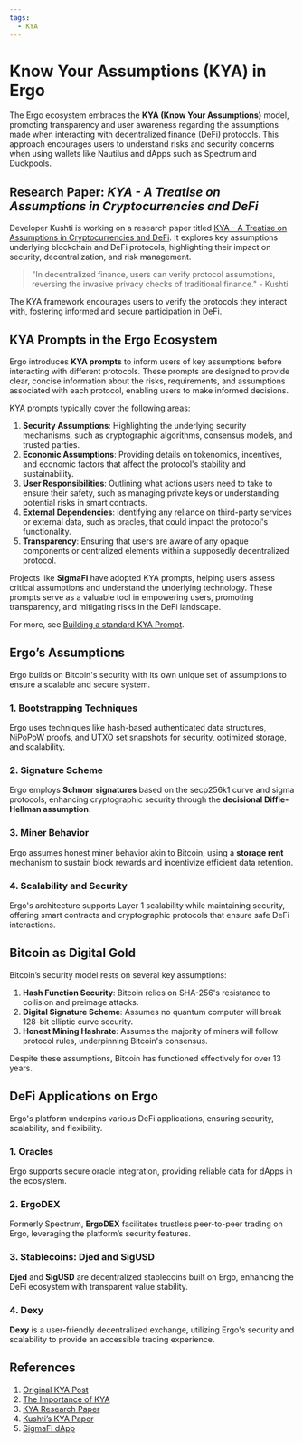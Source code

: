 ```yaml
---
tags:
  - KYA
---
```


# Know Your Assumptions (KYA) in Ergo

The Ergo ecosystem embraces the **KYA (Know Your Assumptions)** model, promoting transparency and user awareness regarding the assumptions made when interacting with decentralized finance (DeFi) protocols. This approach encourages users to understand risks and security concerns when using wallets like Nautilus and dApps such as Spectrum and Duckpools.

## Research Paper: *KYA - A Treatise on Assumptions in Cryptocurrencies and DeFi*

Developer Kushti is working on a research paper titled [KYA - A Treatise on Assumptions in Cryptocurrencies and DeFi](https://github.com/kushti/kya). It explores key assumptions underlying blockchain and DeFi protocols, highlighting their impact on security, decentralization, and risk management.

> "In decentralized finance, users can verify protocol assumptions, reversing the invasive privacy checks of traditional finance." - Kushti

The KYA framework encourages users to verify the protocols they interact with, fostering informed and secure participation in DeFi.

## KYA Prompts in the Ergo Ecosystem

Ergo introduces **KYA prompts** to inform users of key assumptions before interacting with different protocols. These prompts are designed to provide clear, concise information about the risks, requirements, and assumptions associated with each protocol, enabling users to make informed decisions.

KYA prompts typically cover the following areas:

1. **Security Assumptions**: Highlighting the underlying security mechanisms, such as cryptographic algorithms, consensus models, and trusted parties.
2. **Economic Assumptions**: Providing details on tokenomics, incentives, and economic factors that affect the protocol's stability and sustainability.
3. **User Responsibilities**: Outlining what actions users need to take to ensure their safety, such as managing private keys or understanding potential risks in smart contracts.
4. **External Dependencies**: Identifying any reliance on third-party services or external data, such as oracles, that could impact the protocol's functionality.
5. **Transparency**: Ensuring that users are aware of any opaque components or centralized elements within a supposedly decentralized protocol.

Projects like **SigmaFi** have adopted KYA prompts, helping users assess critical assumptions and understand the underlying technology. These prompts serve as a valuable tool in empowering users, promoting transparency, and mitigating risks in the DeFi landscape.

For more, see [Building a standard KYA Prompt](https://www.reddit.com/r/ergonauts/comments/159h9rs/building_a_standard_kya_prompt/).

## Ergo’s Assumptions

Ergo builds on Bitcoin's security with its own unique set of assumptions to ensure a scalable and secure system.

### 1. Bootstrapping Techniques

Ergo uses techniques like hash-based authenticated data structures, NiPoPoW proofs, and UTXO set snapshots for security, optimized storage, and scalability.

### 2. Signature Scheme

Ergo employs **Schnorr signatures** based on the secp256k1 curve and sigma protocols, enhancing cryptographic security through the **decisional Diffie-Hellman assumption**.

### 3. Miner Behavior

Ergo assumes honest miner behavior akin to Bitcoin, using a **storage rent** mechanism to sustain block rewards and incentivize efficient data retention.

### 4. Scalability and Security

Ergo's architecture supports Layer 1 scalability while maintaining security, offering smart contracts and cryptographic protocols that ensure safe DeFi interactions.

## Bitcoin as Digital Gold

Bitcoin’s security model rests on several key assumptions:

1. **Hash Function Security**: Bitcoin relies on SHA-256's resistance to collision and preimage attacks.
2. **Digital Signature Scheme**: Assumes no quantum computer will break 128-bit elliptic curve security.
3. **Honest Mining Hashrate**: Assumes the majority of miners will follow protocol rules, underpinning Bitcoin's consensus.

Despite these assumptions, Bitcoin has functioned effectively for over 13 years.

## DeFi Applications on Ergo

Ergo's platform underpins various DeFi applications, ensuring security, scalability, and flexibility.

### 1. Oracles

Ergo supports secure oracle integration, providing reliable data for dApps in the ecosystem.

### 2. ErgoDEX

Formerly Spectrum, **ErgoDEX** facilitates trustless peer-to-peer trading on Ergo, leveraging the platform’s security features.

### 3. Stablecoins: Djed and SigUSD

**Djed** and **SigUSD** are decentralized stablecoins built on Ergo, enhancing the DeFi ecosystem with transparent value stability.

### 4. Dexy

**Dexy** is a user-friendly decentralized exchange, utilizing Ergo's security and scalability to provide an accessible trading experience.

## References

1. [Original KYA Post](https://www.ergoforum.org/t/know-your-assumptions/4198)
2. [The Importance of KYA](https://ergoplatform.org/en/blog/The-Importance-of-Know-Your-Assumptions/)
3. [KYA Research Paper](https://docs.ergoplatform.com/contribute/standards/kya/#research-paper)
4. [Kushti’s KYA Paper](https://github.com/kushti/kya/blob/master/kya.pdf)
5. [SigmaFi dApp](https://sigmafi.app/#/)
